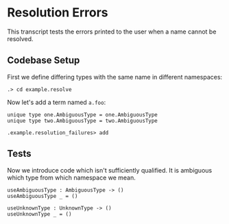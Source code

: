 # Resolution Errors

This transcript tests the errors printed to the user when a name cannot be resolved.

## Codebase Setup

First we define differing types with the same name in different namespaces:

```ucm
.> cd example.resolve
```

Now let's add a term named `a.foo`:

```unison
unique type one.AmbiguousType = one.AmbiguousType
unique type two.AmbiguousType = two.AmbiguousType
```

```ucm
.example.resolution_failures> add
```

## Tests

Now we introduce code which isn't sufficiently qualified. 
It is ambiguous which type from which namespace we mean.

```unison:error
useAmbiguousType : AmbiguousType -> ()
useAmbiguousType _ = ()

useUnknownType : UnknownType -> ()
useUnknownType _ = ()
```
